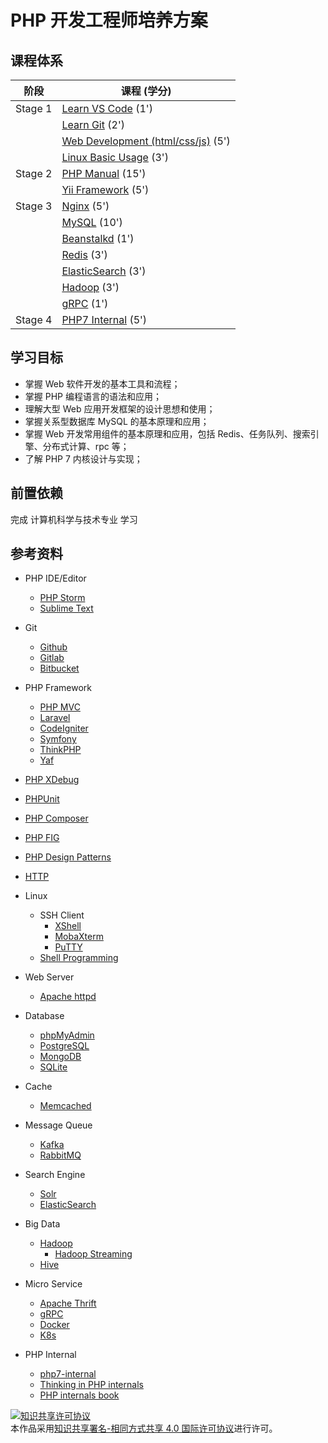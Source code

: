 # PHP 开发工程师培养方案

## 课程体系

| 阶段    | 课程 (学分)                                                                        |
| ------- | ---------------------------------------------------------------------------------- |
| Stage 1 | [Learn VS Code](https://code.visualstudio.com/) (1')                               |
|         | [Learn Git](https://git-scm.com/) (2')                                             |
|         | [Web Development (html/css/js)](https://developer.mozilla.org/zh-CN/docs/Web) (5') |
|         | [Linux Basic Usage](https://www.tutorialspoint.com/unix/index.htm) (3')            |
| Stage 2 | [PHP Manual](https://www.php.net/manual/zh/) (15')                                 |
|         | [Yii Framework](https://www.yiiframework.com/) (5')                                |
| Stage 3 | [Nginx](https://nginx.org/en/) (5')                                                |
|         | [MySQL](https://dev.mysql.com/doc/refman/8.0/en/) (10')                            |
|         | [Beanstalkd](https://beanstalkd.github.io/) (1')                                   |
|         | [Redis](https://redis.io/) (3')                                                    |
|         | [ElasticSearch](https://www.elastic.co/guide/index.html) (3')                      |
|         | [Hadoop](https://hadoop.apache.org/) (3')                                          |
|         | [gRPC](https://grpc.io/) (1')                                                      |
| Stage 4 | [PHP7 Internal](https://github.com/pangudashu/php7-internal) (5')                  |

## 学习目标

- 掌握 Web 软件开发的基本工具和流程；
- 掌握 PHP 编程语言的语法和应用；
- 理解大型 Web 应用开发框架的设计思想和使用；
- 掌握关系型数据库 MySQL 的基本原理和应用；
- 掌握 Web 开发常用组件的基本原理和应用，包括 Redis、任务队列、搜索引擎、分布式计算、rpc 等；
- 了解 PHP 7 内核设计与实现；

## 前置依赖

完成 计算机科学与技术专业 学习

## 参考资料

- PHP IDE/Editor

  - [PHP Storm](https://www.jetbrains.com/phpstorm/)
  - [Sublime Text](https://www.sublimetext.com/)

- Git

  - [Github](https://github.com/)
  - [Gitlab](https://about.gitlab.com/)
  - [Bitbucket](https://bitbucket.org/product/)

- PHP Framework

  - [PHP MVC](https://www.yiiframework.com/doc/guide/1.1/en/basics.mvc)
  - [Laravel](https://laravel.com/)
  - [CodeIgniter](https://www.codeigniter.com/)
  - [Symfony](https://symfony.com/)
  - [ThinkPHP](http://www.thinkphp.cn/)
  - [Yaf](https://www.php.net/manual/zh/book.yaf.php)

- [PHP XDebug](https://xdebug.org/)

- [PHPUnit](https://phpunit.de/)

- [PHP Composer](https://getcomposer.org/)

- [PHP FIG](https://www.php-fig.org/)

- [PHP Design Patterns](https://designpatternsphp.readthedocs.io/en/latest/README.html)

- [HTTP](https://developer.mozilla.org/zh-CN/docs/Web/HTTP)

- Linux
  - SSH Client
    - [XShell](https://www.netsarang.com/en/xshell/)
    - [MobaXterm](https://mobaxterm.mobatek.net/)
    - [PuTTY](https://www.putty.org/)
  - [Shell Programming](https://www.tutorialspoint.com/unix/shell_scripting.htm)

* Web Server

  - [Apache httpd](https://httpd.apache.org/)

* Database

  - [phpMyAdmin](https://www.phpmyadmin.net/)
  - [PostgreSQL](https://www.postgresql.org/)
  - [MongoDB](https://docs.mongodb.com/)
  - [SQLite](https://www.sqlite.org/index.html)

* Cache

  - [Memcached](https://memcached.org/)

* Message Queue

  - [Kafka](https://kafka.apache.org/)
  - [RabbitMQ](https://www.rabbitmq.com/)

* Search Engine

  - [Solr](https://lucene.apache.org/solr/)
  - [ElasticSearch](https://www.elastic.co/guide/index.html)

* Big Data

  - [Hadoop](https://hadoop.apache.org/)
    - [Hadoop Streaming](https://hadoop.apache.org/docs/r1.2.1/streaming.html)
  - [Hive](https://hive.apache.org/)

* Micro Service

  - [Apache Thrift](https://thrift.apache.org/)
  - [gRPC](https://grpc.io/)
  - [Docker](https://www.docker.com/)
  - [K8s](https://kubernetes.io/)

* PHP Internal
  - [php7-internal](https://github.com/pangudashu/php7-internal)
  - [Thinking in PHP internals](http://www.php-internals.com/)
  - [PHP internals book](http://www.phpinternalsbook.com/)
  
<a rel="license" href="http://creativecommons.org/licenses/by-sa/4.0/">
  <img alt="知识共享许可协议" style="border-width:0" src="https://i.creativecommons.org/l/by-sa/4.0/80x15.png" />
</a>
<br />
本作品采用<a rel="license" href="http://creativecommons.org/licenses/by-sa/4.0/">知识共享署名-相同方式共享 4.0 国际许可协议</a>进行许可。
